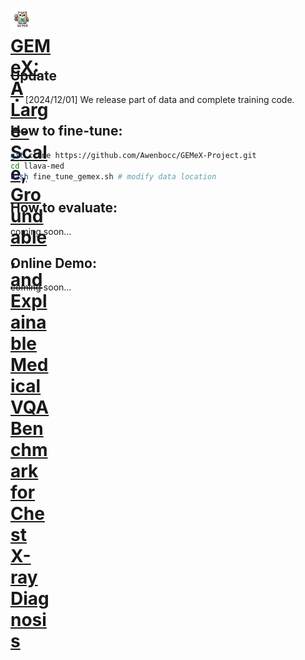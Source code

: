 # <a href="https://arxiv.org/abs/2411.16778" target="_blank"><div style="width: 65px; height: 65px; vertical-align: middle;"><img src="./imgs/favicon.ico" alt="Image Alt Text" width="36" />GEMeX: A Large-Scale, Groundable, and Explainable Medical VQA Benchmark for Chest X-ray Diagnosis</div></a>

## Update

- [2024/12/01] We release part of data and complete training code.




## How to fine-tune:
```bash
git clone https://github.com/Awenbocc/GEMeX-Project.git
cd llava-med
bash fine_tune_gemex.sh # modify data location
```

## How to evaluate:
coming soon...


## Online Demo:
coming soon...



